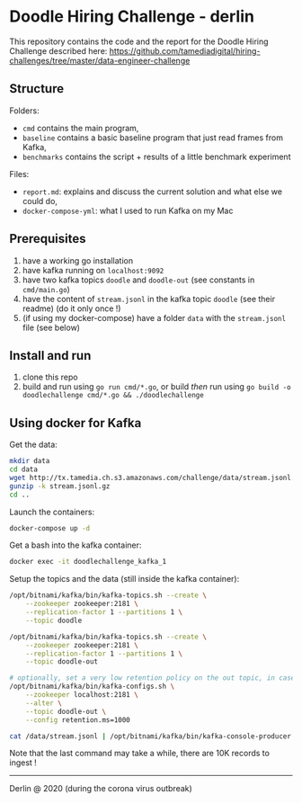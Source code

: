 # Doodle Hiring Challenge - derlin

This repository contains the code and the report for the Doodle Hiring Challenge described here: 
https://github.com/tamediadigital/hiring-challenges/tree/master/data-engineer-challenge 

## Structure

Folders:

* `cmd` contains the main program,
* `baseline` contains a basic baseline program that just read frames from Kafka,
* `benchmarks` contains the script + results of a little benchmark experiment

Files:

* `report.md`: explains and discuss the current solution and what else we could do,
* `docker-compose-yml`: what I used to run Kafka on my Mac

## Prerequisites

1. have a working go installation
2. have kafka running on `localhost:9092`
3. have two kafka topics `doodle` and `doodle-out` (see constants in `cmd/main.go`)
4. have the content of `stream.jsonl` in the kafka topic `doodle` (see their readme) (do it only once !)
5. (if using my docker-compose) have a folder `data` with the `stream.jsonl` file (see below) 

## Install and run

1. clone this repo
2. build and run using `go run cmd/*.go`, or build *then* run using `go build -o doodlechallenge cmd/*.go && ./doodlechallenge`

## Using docker for Kafka

Get the data:
```bash
mkdir data
cd data
wget http://tx.tamedia.ch.s3.amazonaws.com/challenge/data/stream.jsonl.gz
gunzip -k stream.jsonl.gz
cd ..
```

Launch the containers:
```bash
docker-compose up -d
```

Get a bash into the kafka container:
```bash
docker exec -it doodlechallenge_kafka_1
```

Setup the topics and the data (still inside the kafka container):

```bash
/opt/bitnami/kafka/bin/kafka-topics.sh --create \
    --zookeeper zookeeper:2181 \
    --replication-factor 1 --partitions 1 \
    --topic doodle

/opt/bitnami/kafka/bin/kafka-topics.sh --create \
    --zookeeper zookeeper:2181 \
    --replication-factor 1 --partitions 1 \
    --topic doodle-out

# optionally, set a very low retention policy on the out topic, in case we run many times the program
/opt/bitnami/kafka/bin/kafka-configs.sh \
    --zookeeper localhost:2181 \
    --alter \
    --topic doodle-out \
    --config retention.ms=1000

cat /data/stream.jsonl | /opt/bitnami/kafka/bin/kafka-console-producer.sh --broker-list kafka:9092 --topic doodle
```
Note that the last command may take a while, there are 10K records to ingest !


----------------------------------

Derlin @ 2020 (during the corona virus outbreak)